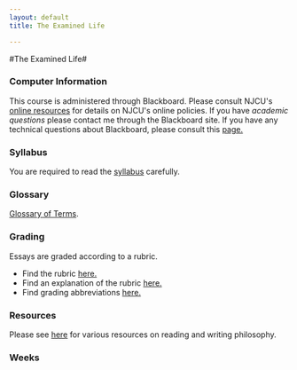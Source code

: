 ```yaml
---
layout: default
title: The Examined Life

---
```


#The Examined Life#

### Computer Information ###

This course is administered through Blackboard. Please consult NJCU's [online resources](http://www.njcu.edu/onlinelearning/enrolled-students/) for details on NJCU's online policies. If you have *academic questions* please contact me through the Blackboard site. If you have any technical questions about Blackboard, please consult this [page.](http://www.njcu.edu/onlinelearning/getting-help/)

 
### Syllabus  ###

You are required to read the [syllabus](Syllabus.pdf) carefully. 

### Glossary ###

[Glossary of Terms](glossary).

### Grading

Essays are graded according to a rubric. 

+ Find the rubric [here.](\Teaching\Rubric\rubric.pdf)
+ Find an explanation of the rubric [here.](\Teaching\Rubric)
+ Find grading abbreviations [here.](\Teaching\Abbreviations)

### Resources ###

Please see [here](Resources) for various resources on reading and writing philosophy. 



### Weeks ###


